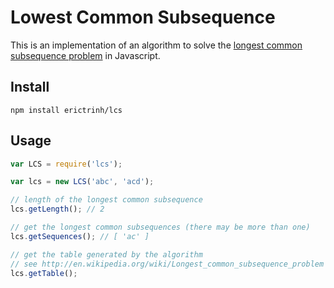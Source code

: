 # Lowest Common Subsequence

This is an implementation of an algorithm to solve the [longest common subsequence problem](http://en.wikipedia.org/wiki/Longest_common_subsequence_problem) in Javascript.

## Install

`npm install erictrinh/lcs`

## Usage

```javascript
var LCS = require('lcs');

var lcs = new LCS('abc', 'acd');

// length of the longest common subsequence
lcs.getLength(); // 2

// get the longest common subsequences (there may be more than one)
lcs.getSequences(); // [ 'ac' ]

// get the table generated by the algorithm
// see http://en.wikipedia.org/wiki/Longest_common_subsequence_problem
lcs.getTable();
```
